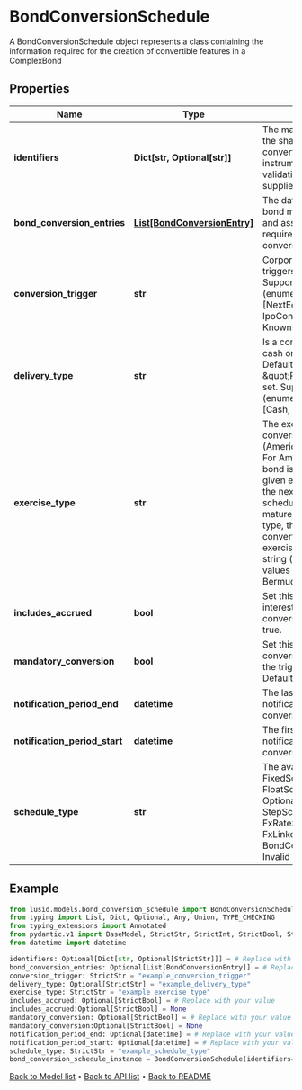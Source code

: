 # BondConversionSchedule

A BondConversionSchedule object represents a class containing the  information required for the creation of convertible features in a ComplexBond
## Properties
Name | Type | Description | Notes
------------ | ------------- | ------------- | -------------
**identifiers** | **Dict[str, Optional[str]]** | The market identifier(s) of the share that the bond converts to. The instrument  will not fail validation if no identifier is supplied. | [optional] 
**bond_conversion_entries** | [**List[BondConversionEntry]**](BondConversionEntry.md) | The dates at which the bond may be converted and associated information required about the conversion. | [optional] 
**conversion_trigger** | **str** | Corporate event that triggers a conversion    Supported string (enumeration) values are: [NextEquityFinancing, IpoConversion, KnownDates, SoftCall]. | 
**delivery_type** | **str** | Is a conversion made into cash or into shares?  Defaults to \&quot;Physical\&quot; if not set.    Supported string (enumeration) values are: [Cash, Physical]. | [optional] 
**exercise_type** | **str** | The exercise type of the conversion schedule (American or European).  For American type, the bond is convertible from a given exercise date until the next date in the schedule, or until it matures.  For European type, the bond is only convertible on the given exercise date.    Supported string (enumeration) values are: [European, Bermudan, American]. | 
**includes_accrued** | **bool** | Set this to true if a accrued interest is included in the conversion. Defaults to true. | [optional] 
**mandatory_conversion** | **bool** | Set this to true if a conversion is mandatory if the trigger occurs. Defaults to false. | [optional] 
**notification_period_end** | **datetime** | The last day in the notification period for the conversion of the bond | [optional] 
**notification_period_start** | **datetime** | The first day in the notification period for the conversion of the bond | [optional] 
**schedule_type** | **str** | The available values are: FixedSchedule, FloatSchedule, OptionalitySchedule, StepSchedule, Exercise, FxRateSchedule, FxLinkedNotionalSchedule, BondConversionSchedule, Invalid | 
## Example

```python
from lusid.models.bond_conversion_schedule import BondConversionSchedule
from typing import List, Dict, Optional, Any, Union, TYPE_CHECKING
from typing_extensions import Annotated
from pydantic.v1 import BaseModel, StrictStr, StrictInt, StrictBool, StrictFloat, StrictBytes, Field, validator, ValidationError, conlist, constr
from datetime import datetime

identifiers: Optional[Dict[str, Optional[StrictStr]]] = # Replace with your value
bond_conversion_entries: Optional[List[BondConversionEntry]] = # Replace with your value
conversion_trigger: StrictStr = "example_conversion_trigger"
delivery_type: Optional[StrictStr] = "example_delivery_type"
exercise_type: StrictStr = "example_exercise_type"
includes_accrued: Optional[StrictBool] = # Replace with your value
includes_accrued:Optional[StrictBool] = None
mandatory_conversion: Optional[StrictBool] = # Replace with your value
mandatory_conversion:Optional[StrictBool] = None
notification_period_end: Optional[datetime] = # Replace with your value
notification_period_start: Optional[datetime] = # Replace with your value
schedule_type: StrictStr = "example_schedule_type"
bond_conversion_schedule_instance = BondConversionSchedule(identifiers=identifiers, bond_conversion_entries=bond_conversion_entries, conversion_trigger=conversion_trigger, delivery_type=delivery_type, exercise_type=exercise_type, includes_accrued=includes_accrued, mandatory_conversion=mandatory_conversion, notification_period_end=notification_period_end, notification_period_start=notification_period_start, schedule_type=schedule_type)

```

[Back to Model list](../README.md#documentation-for-models) &#8226; [Back to API list](../README.md#documentation-for-api-endpoints) &#8226; [Back to README](../README.md)

